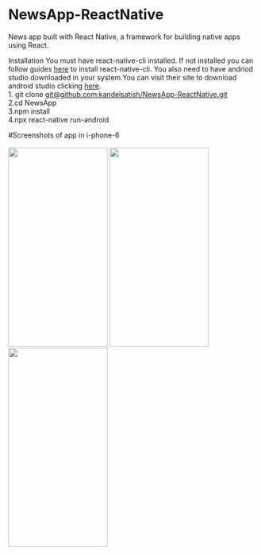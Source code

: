 # NewsApp-ReactNative

News  app built with React Native, a framework for building native apps using React.

Installation
You must have react-native-cli installed. If not installed you can follow guides [here](https://reactnative.dev/docs/environment-setup) to install react-native-cli. You also need to have andriod studio downloaded in your system.You can visit their site to download android studio clicking [here](https://developer.android.com/studio?gclid=CjwKCAjw_JuGBhBkEiwA1xmbRT_taEpGfY4lXyZMZV-jJTNC2pXHzuznB3B_FlDE22nlRFUlc7cOtRoCetQQAvD_BwE&gclsrc=aw.ds).
  <br>
      1. git clone [git@github.com:kandelsatish/NewsApp-ReactNative.git](https://github.com/kandelsatish/NewsApp-ReactNative.git) <br>
      2.cd NewsApp<br>
      3.npm install<br>
      4.npx react-native run-android<br>
      
#Screenshots of app in i-phone-6
<br><br>
<img src="https://user-images.githubusercontent.com/66763012/122042003-544fd180-cdf9-11eb-84ca-561832db537c.jpg" width="200" height="400" />
<img src="https://user-images.githubusercontent.com/66763012/122042023-587bef00-cdf9-11eb-96cc-6073b1988e9f.jpg" width="200" height="400" />
<img src="https://user-images.githubusercontent.com/66763012/122042033-5ca80c80-cdf9-11eb-994d-1a73e9d30798.jpg" width="200" height="400" />


<!-- https://user-images.githubusercontent.com/66763012/121998552-be518200-cdcb-11eb-864a-5fd984da3d45.jpg
https://user-images.githubusercontent.com/66763012/121998575-c5789000-cdcb-11eb-844c-efb1b950d28a.jpg -->

  
  
 
